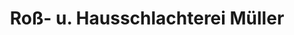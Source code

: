 ---
title: "Roß- u. Hausschlachterei Müller"
url: /drebber/ross-u-hausschlachterei-mueller/
shop: Metzgerei
---